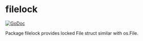 # filelock

[![GoDoc](https://godoc.org/github.com/goinsane/filelock?status.svg)](https://godoc.org/github.com/goinsane/filelock)

Package filelock provides locked File struct similar with os.File.
